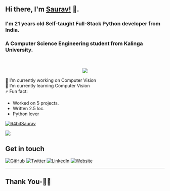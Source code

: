 ## Hi there, I'm [Saurav!](https://www.sauravganguly.in) 👋.
### I'm 21 years old Self-taught Full-Stack Python developer from India. 
### A Computer Science Engineering student from Kalinga University.

<br/>

<p align="center">
  <img src="https://github.com/SauravGanguly/SauravGanguly/blob/master/dino.gif">
</p>

🔭 I’m currently working on Computer Vision <br>
🌱 I’m currently learning Computer Vision <br>
⚡ Fun fact:
* Worked on 5 projects.
* Written 2.5 loc.
* Python lover


[![64bitSaurav](https://github-readme-stats.vercel.app/api?username=64bitSaurav&show_icons=true&title_color=fff&icon_color=79ff97&text_color=9f9f9f&bg_color=151515)](https://github.com/64bitSaurav)

<p>
<img src="https://github-readme-stats.vercel.app/api/top-langs/?username=64bitSaurav&layout=compact&hide=java&hide_title=true"/>
</p>

## Get in touch
<p align="left">
	<a href="https://github.com/64bitSaurav"><img src="https://img.shields.io/github/followers/64bitSaurav?label=Follow&style=social" alt="GitHub"></a>
	<a href="https://twitter.com/64bitSaurav"><img src="https://img.shields.io/twitter/follow/64bitSaurav?label=Twitter&style=social" alt="Twitter"></a>
	<a href="https://www.linkedin.com/in/64bitsaurav"><img src="https://img.shields.io/badge/LinkedIn--_.svg?style=social&logo=linkedin" alt="LinkedIn"></a>
  	<a href="https://www.sauravganguly.in"><img src="https://img.shields.io/badge/Website-sauravganguly.in-blue" alt="Website"></a>
</p>

<!--
<p align="left">
	<a href="https://twitter.com/64bitSaurav">
		<img align="left" alt="Twitter" width="22px" src="https://cdn.jsdelivr.net/npm/simple-icons@v3/icons/twitter.svg" />
	</a>
	<a href="https://www.linkedin.com/in/64bitsaurav">
		<img align="left" alt="Linkedin" width="22px" src="https://cdn.jsdelivr.net/npm/simple-icons@v3/icons/linkedin.svg" />
	</a>
	<a href="https://t.me/sauravganguly">
		<img align="left" alt="Telegram" width="22px" src="https://cdn.jsdelivr.net/npm/simple-icons@v3/icons/telegram.svg" />
	</a>
	<a href="https://www.reddit.com/user//">
		<img align="left" alt=" Reddit" width="22px" src="https://cdn.jsdelivr.net/npm/simple-icons@v3/icons/reddit.svg" />
	</a>
	<a href="https://leetcode.com//">
		<img align="left" alt="Leetcode" width="22px" src="https://cdn.jsdelivr.net/npm/simple-icons@v3/icons/leetcode.svg" />
	</a>
	<a href="https://www.codechef.com/users/saurav">
		<img align="left" alt=" Codechef" width="22px" src="https://cdn.jsdelivr.net/npm/simple-icons@v3/icons/codechef.svg" />
	</a>
</p>
-->

***********************************

## Thank You-🙏🏼
